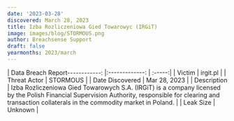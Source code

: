 ```yaml
---
date: '2023-03-28'
discovered: March 28, 2023
title: Izba Rozliczeniowa Gied Towarowyc (IRGiT)
image: images/blog/STORMOUS.png
author: Breachsense Support
draft: false
yearmonths: 2023/march
---
```


| Data Breach Report------------:     |:-------------:    | :-----:|
| Victim      | irgit.pl      | 
| Threat Actor      | STORMOUS      | 
| Date Discovered      | Mar 28, 2023      | 
| Description      | Izba Rozliczeniowa Gied Towarowych S.A. (IRGiT) is a company licensed by the Polish Financial Supervision Authority, responsible for clearing and transaction collaterals in the commodity market in Poland.      | 
| Leak Size      | Unknown      | 

